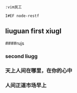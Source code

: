 	:vim民工
	
	I#EF node-restf
## liuguan  first xiugI
####rujs
### second liugg
### 天上人间在哪里，在你的心中
### 人间正道市场早上
